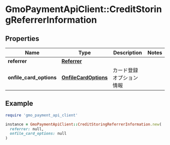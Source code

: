 # GmoPaymentApiClient::CreditStoringReferrerInformation

## Properties

| Name | Type | Description | Notes |
| ---- | ---- | ----------- | ----- |
| **referrer** | [**Referrer**](Referrer.md) |  |  |
| **onfile_card_options** | [**OnfileCardOptions**](OnfileCardOptions.md) | カード登録オプション情報  |  |

## Example

```ruby
require 'gmo_payment_api_client'

instance = GmoPaymentApiClient::CreditStoringReferrerInformation.new(
  referrer: null,
  onfile_card_options: null
)
```

